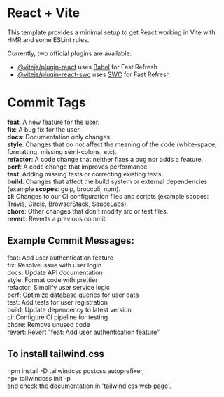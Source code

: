 # React + Vite

This template provides a minimal setup to get React working in Vite with HMR and some ESLint rules.

Currently, two official plugins are available:

- [@vitejs/plugin-react](https://github.com/vitejs/vite-plugin-react/blob/main/packages/plugin-react/README.md) uses [Babel](https://babeljs.io/) for Fast Refresh
- [@vitejs/plugin-react-swc](https://github.com/vitejs/vite-plugin-react-swc) uses [SWC](https://swc.rs/) for Fast Refresh



<h1>Commit Tags</h1>
<strong>feat</strong>: A new feature for the user.<br>
<strong>fix</strong>: A bug fix for the user.<br>
<strong>docs</strong>: Documentation only changes.<br>
<strong>style</strong>: Changes that do not affect the meaning of the code (white-space, formatting, missing semi-colons, etc).<br>
<strong>refactor</strong>: A code change that neither fixes a bug nor adds a feature.<br>
<strong>perf</strong>: A code change that improves performance.<br>
<strong>test</strong>: Adding missing tests or correcting existing tests.<br>
<strong>build</strong>: Changes that affect the build system or external dependencies (example <strong>scopes</strong>: gulp, broccoli, npm).<br>
<strong>ci</strong>: Changes to our CI configuration files and scripts (example scopes: Travis, Circle, BrowserStack, SauceLabs).<br>
<strong>chore</strong>: Other changes that don't modify src or test files.<br>
<strong>revert</strong>: Reverts a previous commit.<br>

<h2>Example Commit Messages:</h2> 
feat: Add user authentication feature<br>
fix: Resolve issue with user login<br>
docs: Update API documentation<br>
style: Format code with prettier<br>
refactor: Simplify user service logic<br>
perf: Optimize database queries for user data<br>
test: Add tests for user registration<br>
build: Update dependency to latest version<br>
ci: Configure CI pipeline for testing<br>
chore: Remove unused code<br>
revert: Revert "feat: Add user authentication feature"<br>


<h2>To install tailwind.css</h2>
npm install -D tailwindcss postcss autoprefixer,<br/>
npx tailwindcss init -p<br/>
and check the documentation in 'tailwind css web page'.